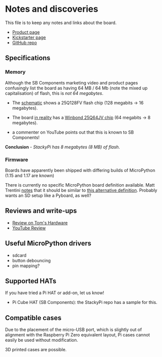# Notes and discoveries

This file is to keep any notes and links about the board.

- [Product page](https://shop.sb-components.co.uk/products/stackypi?_pos=1&_sid=7ecd982d7&_ss=r)
- [Kickstarter page](https://www.kickstarter.com/projects/1415622428/pico-zero-rp2040-pico-based-board-on-pi-zero-form-factor)
- [GitHub repo](https://github.com/sbcshop/StackyPi)

## Specifications

### Memory

Although the SB Components marketing video and product pages confusingly list the board as having 64 MB / 64 Mb (note the mixed up capitalisation) of flash, this is *not 64 megabytes*.

- The [schematic](https://cdn.shopify.com/s/files/1/1217/2104/files/StackyPi-Schematic-File.pdf?v=1649228172) shows a 25Q128FV flash chip (128 megabits -> 16 megabytes).
- The board [in reality](images/flash.jpeg) has a [Winbond 25Q64JV chip](https://www.winbond.com/hq/product/code-storage-flash-memory/serial-nor-flash/?__locale=en&partNo=W25Q64JV) (64 megabits -> 8 megabytes).

- a commenter on YouTube points out that this is known to SB Components!

**Conclusion** - *StackyPi has 8 megabytes (8 MB) of flash*.

### Firmware

Boards have apparently been shipped with differing builds of MicroPython (1.15 and 1.17 are known)

There is currently no specific MicroPython board definition available. Matt Trentini [notes](https://twitter.com/matt_trentini/status/1517484553530580992) that it should be similar to [this alternative definition](https://github.com/micropython/micropython/pull/8505). Probably wants an SD setup like a Pyboard, as well?

## Reviews and write-ups

- [Review on Tom's Hardware](https://www.tomshardware.com/reviews/sb-components-stackypi)
- [YouTube Review](https://www.youtube.com/watch?v=6nFzbBchgRI)

## Useful MicroPython drivers

- sdcard
- button debouncing
- pin mapping?

## Supported HATs

If you have tried a Pi HAT or add-on, let us know!

- Pi Cube HAT (SB Components): the StackyPi repo has a sample for this.

## Compatible cases

Due to the placement of the micro-USB port, which is slightly out of alignment with the Raspberry Pi Zero equivalent layout, Pi cases cannot easily be used without modification.

3D printed cases are possible.

